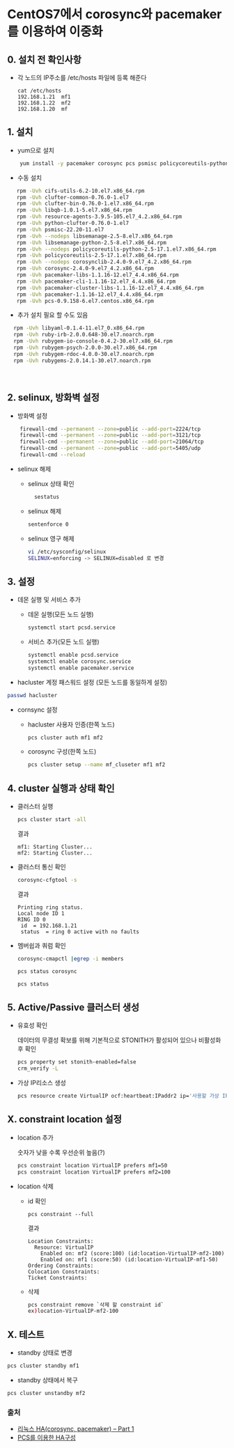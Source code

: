  # CentOS7에서 corosync와 pacemaker를 이용하여 이중화

 ## 0. 설치 전 확인사항

 + 각 노드의 IP주소를 /etc/hosts 파일에 등록 해준다

   ```
   cat /etc/hosts
   192.168.1.21  mf1
   192.168.1.22  mf2
   192.168.1.20  mf
   ```

 ## 1. 설치

 + yum으로 설치
 ```sh
     yum install -y pacemaker corosync pcs psmisc policycoreutils-python
 ```

 + 수동 설치
  ```sh
     rpm -Uvh cifs-utils-6.2-10.el7.x86_64.rpm 
     rpm -Uvh clufter-common-0.76.0-1.el7
     rpm -Uvh clufter-bin-0.76.0-1.el7.x86_64.rpm
     rpm -Uvh libqb-1.0.1-5.el7.x86_64.rpm
     rpm -Uvh resource-agents-3.9.5-105.el7_4.2.x86_64.rpm
     rpm -Uvh python-clufter-0.76.0-1.el7
     rpm -Uvh psmisc-22.20-11.el7
     rpm -Uvh --nodeps libsemanage-2.5-8.el7.x86_64.rpm
     rpm -Uvh libsemanage-python-2.5-8.el7.x86_64.rpm
     rpm -Uvh --nodeps policycoreutils-python-2.5-17.1.el7.x86_64.rpm
     rpm -Uvh policycoreutils-2.5-17.1.el7.x86_64.rpm
     rpm -Uvh --nodeps corosynclib-2.4.0-9.el7_4.2.x86_64.rpm
     rpm -Uvh corosync-2.4.0-9.el7_4.2.x86_64.rpm
     rpm -Uvh pacemaker-libs-1.1.16-12.el7_4.4.x86_64.rpm
     rpm -Uvh pacemaker-cli-1.1.16-12.el7_4.4.x86_64.rpm
     rpm -Uvh pacemaker-cluster-libs-1.1.16-12.el7_4.4.x86_64.rpm 
     rpm -Uvh pacemaker-1.1.16-12.el7_4.4.x86_64.rpm
     rpm -Uvh pcs-0.9.158-6.el7.centos.x86_64.rpm
  ```

+ 추가 설치 필요 할 수도 있음

```sh
  rpm -Uvh libyaml-0.1.4-11.el7_0.x86_64.rpm
  rpm -Uvh ruby-irb-2.0.0.648-30.el7.noarch.rpm
  rpm -Uvh rubygem-io-console-0.4.2-30.el7.x86_64.rpm
  rpm -Uvh rubygem-psych-2.0.0-30.el7.x86_64.rpm
  rpm -Uvh rubygem-rdoc-4.0.0-30.el7.noarch.rpm
  rpm -Uvh rubygems-2.0.14.1-30.el7.noarch.rpm
```

  ​

  ## 2. selinux, 방화벽 설정

 + 방화벽 설정
 ```sh
     firewall-cmd --permanent --zone=public --add-port=2224/tcp
     firewall-cmd --permanent --zone=public --add-port=3121/tcp
     firewall-cmd --permanent --zone=public --add-port=21064/tcp
     firewall-cmd --permanent --zone=public --add-port=5405/udp
     firewall-cmd --reload
 ```
 + selinux 해제
   + selinux 상태 확인
     ```sh
       sestatus
     ```

   + selinux 해제

     ```sh
     sentenforce 0
     ```
   + selinux 영구 해제
     ```sh
     vi /etc/sysconfig/selinux
     SELINUX=enforcing -> SELINUX=disabled 로 변경
     ```



 ## 3. 설정 

 + 데몬 실행 및 서비스 추가

   + 데몬 실행(모든 노드 실행)

     ```sh
     systemctl start pcsd.service
     ```

   + 서비스 추가(모든 노드 실행)

     ```sh
     systemctl enable pcsd.service
     systemctl enable corosync.service
     systemctl enable pacemaker.service
     ```

 +  hacluster 계정 패스워드 설정 (모든 노드를 동일하게 설정)

   ```sh
   passwd hacluster
   ```

 + cornsync 설정

   + hacluster 사용자 인증(한쪽 노드)

     ```sh
     pcs cluster auth mf1 mf2
     ```

   + corosync 구성(한쪽 노드)

     ```sh
     pcs cluster setup --name mf_cluseter mf1 mf2
     ```



 ## 4. cluster 실행과 상태 확인 

 + 클러스터 실행

   ```sh
   pcs cluster start -all
   ```

   결과

   ```
   mf1: Starting Cluster...
   mf2: Starting Cluster...
   ```

 + 클러스터 통신 확인

   ```sh
   corosync-cfgtool -s
   ```

   결과

   ```
   Printing ring status.
   Local node ID 1
   RING ID 0
   	id	= 192.168.1.21
   	status	= ring 0 active with no faults
   ```

 + 멤버쉽과 쿼럼 확인

   ```sh
   corosync-cmapctl |egrep -i members
   ```

   ``` sh
   pcs status corosync
   ```

   ```sh
   pcs status
   ```



 ## 5. Active/Passive 클러스터 생성

 + 유효성 확인 

   데이터의 무결성 확보를 위해 기본적으로 STONITH가 활성되어 있으나 비활성화 후 확인

   ```sh
   pcs property set stonith-enabled=false
   crm_verify -L
   ```

 + 가상 IP리소스 생성

   ```sh
   pcs resource create VirtualIP ocf:heartbeat:IPaddr2 ip='사용할 가상 IP' cidr_netmask=24 op monitor interval=30s
   ```



 ## X. constraint location 설정

 + location 추가

   숫자가 낮을 수록 우선순위 높음(?)

   ```sh
   pcs constraint location VirtualIP prefers mf1=50
   pcs constraint location VirtualIP prefers mf2=100
   ```

 + location 삭제

   + id 확인

     ```
     pcs constraint --full
     ```

     결과

     ```
     Location Constraints:
       Resource: VirtualIP
         Enabled on: mf2 (score:100) (id:location-VirtualIP-mf2-100)
         Enabled on: mf1 (score:50) (id:location-VirtualIP-mf1-50)
     Ordering Constraints:
     Colocation Constraints:
     Ticket Constraints:
     ```

   + 삭제

     ```sh
     pcs constraint remove `삭제 할 constraint id`
     ex)location-VirtualIP-mf2-100
     ```


 

## X. 테스트

+ standby 상태로 변경

```sh
pcs cluster standby mf1
```

+ standby 상태에서 복구

```sh
pcs cluster unstandby mf2
```

 ### 출처 

 * [리눅스 HA(corosync, pacemaker) – Part 1](https://blog.boxcorea.com/wp/archives/1784)
 * [PCS를 이용한 HA구성](https://yoanp.github.io/2017/03/04/pcs-ha-setting)
